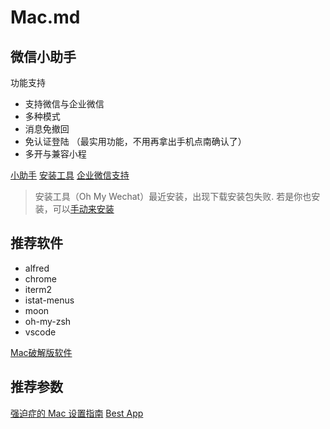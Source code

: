 # Mac.md

## 微信小助手

功能支持

* 支持微信与企业微信
* 多种模式
* 消息免撤回
* 免认证登陆 （最实用功能，不用再拿出手机点南确认了）
* 多开与兼容小程

[小助手](https://github.com/MustangYM/WeChatExtension-ForMac) [安装工具](https://github.com/lmk123/oh-my-wechat) [企业微信支持](https://github.com/MustangYM/WeChatICU-ForMac)

> 安装工具（Oh My Wechat）最近安装，出现下载安装包失败. 若是你也安装，可以[手动来安装](https://github.com/MustangYM/WeChatExtension-ForMac#3%E6%89%8B%E5%8A%A8%E5%AE%89%E8%A3%85)

## 推荐软件

* alfred
* chrome
* iterm2 
* istat-menus
* moon
* oh-my-zsh
* vscode

[Mac破解版软件](http://xclient.info/)

## 推荐参数

[强迫症的 Mac 设置指南](https://github.com/macdao/ocds-guide-to-setting-up-mac) [Best App](https://github.com/hzlzh/Best-App)


